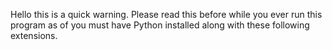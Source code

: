 Hello this is a quick warning. Please read this before while you ever run this program as of you must have Python installed along with these following extensions.

